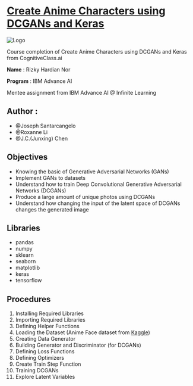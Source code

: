# [Create Anime Characters using DCGANs and Keras](https://cognitiveclass.ai/courses/course-v1:IBM+GPXX0XCEEN+v1?authuser=0)

![Logo](https://cf-courses-data.s3.us.cloud-object-storage.appdomain.cloud/IBM-GPXX0XCEEN/images/face_cartton.png)

Course completion of Create Anime Characters using DCGANs and Keras from CognitiveClass.ai


**Name** : Rizky Hardian Nor

**Program** : IBM Advance AI

Mentee assignment from IBM Advance AI @ Infinite Learning

## **Author** : 
 * @Joseph Santarcangelo
 * @Roxanne Li
 * @J.C.(Junxing) Chen

## Objectives

 -  Knowing the basic of Generative Adversarial Networks (GANs)
 -  Implement GANs to datasets
 -  Understand how to train Deep Convolutional Generative Adversarial Networks (DCGANs)
 -  Produce a large amount of unique photos using DCGANs
 -  Understand how changing the input of the latent space of DCGANs changes the generated image

## Libraries

 - pandas
 - numpy
 - sklearn
 - seaborn
 - matplotlib
 - keras
 - tensorflow

## Procedures

 1. Installing Required Libraries
 2. Importing Required Libraries
 3. Defining Helper Functions
 4. Loading the Dataset (Anime Face dataset from [Kaggle](https://colab.research.google.com/corgiredirector?site=https%3A%2F%2Fwww.kaggle.com%2Fdatasets%2Fsplcher%2Fanimefacedataset%3Futm_medium%3DExinfluencer%26utm_source%3DExinfluencer%26utm_content%3D000026UJ%26utm_term%3D10006555%26utm_id%3DNA-SkillsNetwork-Channel-SkillsNetworkGuidedProjectsIBMGPXX0XCEEN72-2022-01-01))
 5. Creating Data Generator
 6. Building Generator and Discriminator (for DCGANs)
 7. Defining Loss Functions
 8. Defining Optimizers
 9. Create Train Step Function
 10. Training DCGANs
 11. Explore Latent Variables
